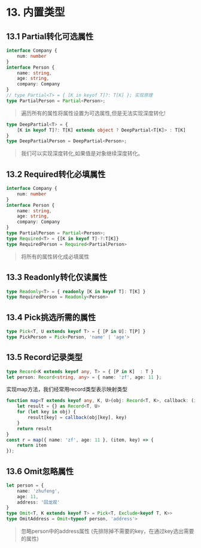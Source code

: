 # 13. 内置类型

## 13.1 Partial转化可选属性

```ts
interface Company {
    num: number
}
interface Person {
    name: string,
    age: string,
    company: Company
}
// type Partial<T> = { [K in keyof T]?: T[K] }; 实现原理
type PartialPerson = Partial<Person>;
```

> 遍历所有的属性将属性设置为可选属性,但是无法实现深度转化!

```ts
type DeepPartial<T> = {
    [K in keyof T]?: T[K] extends object ? DeepPartial<T[K]> : T[K]
}
type DeepPartialPerson = DeepPartial<Person>;
```

> 我们可以实现深度转化,如果值是对象继续深度转化。

## 13.2 Required转化必填属性

```ts
interface Company {
    num: number
}
interface Person {
    name: string,
    age: string,
    company: Company
}
type PartialPerson = Partial<Person>;
type Required<T> = {[K in keyof T]-?:T[K]} 
type RequiredPerson = Required<PartialPerson>
```

> 将所有的属性转化成必填属性

## 13.3 Readonly转化仅读属性

```ts
type Readonly<T> = { readonly [K in keyof T]: T[K] }
type RequiredPerson = Readonly<Person>
```

## 13.4 Pick挑选所需的属性

```ts
type Pick<T, U extends keyof T> = { [P in U]: T[P] }
type PickPerson = Pick<Person, 'name' | 'age'>
```

## 13.5 Record记录类型

```ts
type Record<K extends keyof any, T> = { [P in K]  : T }
let person: Record<string, any> = { name: 'zf', age: 11 };
```

实现map方法，我们经常用record类型表示映射类型

```ts
function map<T extends keyof any, K, U>(obj: Record<T, K>, callback: (item: K, key: T) => U) {
    let result = {} as Record<T, U>
    for (let key in obj) {
        result[key] = callback(obj[key], key)
    }
    return result
}
const r = map({ name: 'zf', age: 11 }, (item, key) => {
    return item
});
```

## 13.6 Omit忽略属性

```ts
let person = {
    name: 'zhufeng',
    age: 11,
    address: '回龙观'
}
type Omit<T, K extends keyof T> = Pick<T, Exclude<keyof T, K>>
type OmitAddress = Omit<typeof person, 'address'>
```

> 忽略person中的address属性 (先排除掉不需要的key，在通过key选出需要的属性)








